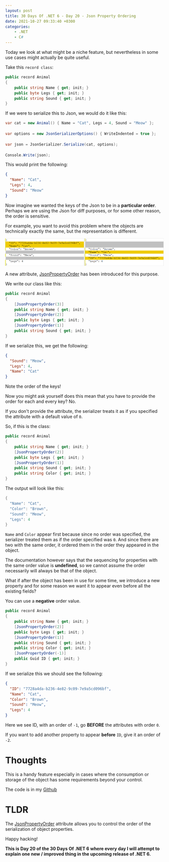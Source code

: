 ```yaml
---
layout: post
title: 30 Days Of .NET 6 - Day 20 - Json Property Ordering
date: 2021-10-27 09:33:40 +0300
categories:
    - .NET
    - C#
---
```

Today we look at what might be a niche feature, but nevertheless in some use cases might actually be quite useful.

Take this `record class`:

```csharp
public record Animal
{
    public string Name { get; init; }
    public byte Legs { get; init; }
    public string Sound { get; init; }
}
```

If we were to serialize this to Json, we would do it like this:

```csharp
var cat = new Animal() { Name = "Cat", Legs = 4, Sound = "Meow" };

var options = new JsonSerializerOptions() { WriteIndented = true };

var json = JsonSerializer.Serialize(cat, options);

Console.Write(json);
```

This would print the following:

```json
{
  "Name": "Cat",
  "Legs": 4,
  "Sound": "Meow"
}
```

Now imagine we wanted the keys of the Json to be in a **particular order**. Perhaps we are using the Json for diff purposes, or for some other reason, the order is sensitive.

For example, you want to avoid this problem where the objects are technically exactly the same, but the representation is different.

![](../images/2021/10/JsonOrderDiff.png)

A new attribute, [JsonPropertyOrder](https://docs.microsoft.com/en-us/dotnet/api/system.text.json.serialization.jsonpropertyorderattribute?view=net-6.0) has been introduced for this purpose.

We write our class like this:

```csharp
public record Animal
{
    [JsonPropertyOrder(3)]
    public string Name { get; init; }
    [JsonPropertyOrder(2)]
    public byte Legs { get; init; }
    [JsonPropertyOrder(1)]
    public string Sound { get; init; }
}
```

If we serialize this, we get the following:

```json
{
  "Sound": "Meow",
  "Legs": 4,
  "Name": "Cat"
}
```

Note the order of the keys!

Now you might ask yourself does this mean that you have to provide the order for each and every key? No. 

If you don't provide the attribute, the serializer treats it as if you specified the attribute with a default value of `0`.

So, if this is the class:

```csharp
public record Animal
{
    public string Name { get; init; }
    [JsonPropertyOrder(2)]
    public byte Legs { get; init; }
    [JsonPropertyOrder(1)]
    public string Sound { get; init; }
    public string Color { get; init; }
}
```

The output will look like this:

```csharp
{
  "Name": "Cat",
  "Color": "Brown",
  "Sound": "Meow",
  "Legs": 4
}
```

`Name` and `Color` appear first because since no order was specified, the serializer treated them as if the order specified was `0`. And since there are two with the same order, it ordered them in the order they appeared in the object.

The documentation however says that the sequencing for properties with the same order value is **undefined**, so we cannot assume the order necessarily will always be that of the object.

What if after the object has been in use for some time, we introduce a new property and for some reason we want it to appear even before all the existing fields?

You can use a **negative** order value.

```csharp
public record Animal
{
    public string Name { get; init; }
    [JsonPropertyOrder(2)]
    public byte Legs { get; init; }
    [JsonPropertyOrder(1)]
    public string Sound { get; init; }
    public string Color { get; init; }
    [JsonPropertyOrder(-1)]
    public Guid ID { get; init; }
}
```

If we serialize this we should see the following:

```json
{
  "ID": "7728a4da-b236-4e82-9c09-7e9a5cd096bf",
  "Name": "Cat",
  "Color": "Brown",
  "Sound": "Meow",
  "Legs": 4
}
```

Here we see ID, with an order of `-1`, go **BEFORE** the attributes with order `0`.

If you want to add another property to appear **before** `ID`, give it an order of `-2`.

# Thoughts

This is a handy feature especially in cases where the consumption or storage of the object has some requirements beyond your control.

The code is in my [Github](https://github.com/conradakunga/BlogCode/tree/master/2021-10-27%20-%2030%20Days%20Of%20.NET%206%20-%20Day%2020%20-%20Json%20Property%20Ordering)

# TLDR

The [JsonPropertyOrder](https://docs.microsoft.com/en-us/dotnet/api/system.text.json.serialization.jsonpropertyorderattribute?view=net-6.0) attribute allows you to control the order of the serialization of object properties.

Happy hacking!

**This is Day 20 of the 30 Days Of .NET 6 where every day I will attempt to explain one new / improved thing in the upcoming release of .NET 6.**